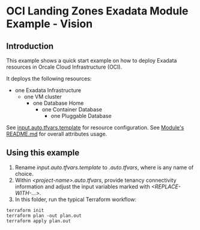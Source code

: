 # OCI Landing Zones Exadata Module Example - Vision

## Introduction
This example shows a quick start example on how to deploy Exadata resources in Orcale Cloud Infrastructure (OCI).

It deploys the following resources:
- one Exadata Infrastructure
  - one VM cluster
    - one Database Home
      - one Container Database
        - one Pluggable Database

See [input.auto.tfvars.template](./input.auto.tfvars) for resource configuration. 
See [Module's README.md](../../README.md) for overall attributes usage.

## Using this example
1. Rename *input.auto.tfvars.template* to *<project-name>.auto.tfvars*, where *<project-name>* is any name of choice. 
2. Within *\<project-name\>.auto.tfvars*, provide tenancy connectivity information and adjust the input variables marked with *<REPLACE-WITH-...>*.
3. In this folder, run the typical Terraform workflow:
```
terraform init
terraform plan -out plan.out
terraform apply plan.out
```